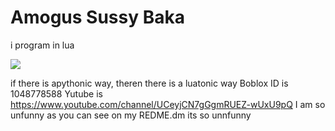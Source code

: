 # Amogus Sussy Baka

i program in lua

<img src="https://github-readme-stats.vercel.app/api/top-langs?username=FreddieOffice"/>

if there is apythonic way, theren there is a luatonic way
Boblox ID is 1048778588
Yutube is https://www.youtube.com/channel/UCeyjCN7gGgmRUEZ-wUxU9pQ
I am so unfunny as you can see on my REDME.dm its so unnfunny
